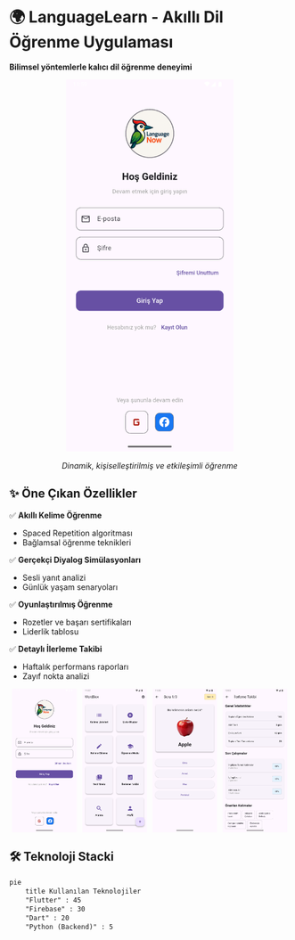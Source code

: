 # 🌍 LanguageLearn - Akıllı Dil Öğrenme Uygulaması  

**Bilimsel yöntemlerle kalıcı dil öğrenme deneyimi**  

<div align="center">
  <img src="login.png" width="300" alt="LanguageLearn Giriş Ekranı">
  <p><em>Dinamik, kişiselleştirilmiş ve etkileşimli öğrenme</em></p>
</div>

## ✨ Öne Çıkan Özellikler  

✅ **Akıllı Kelime Öğrenme**  
- Spaced Repetition algoritması  
- Bağlamsal öğrenme teknikleri  

✅ **Gerçekçi Diyalog Simülasyonları**  
- Sesli yanıt analizi  
- Günlük yaşam senaryoları  

✅ **Oyunlaştırılmış Öğrenme**  
- Rozetler ve başarı sertifikaları  
- Liderlik tablosu  

✅ **Detaylı İlerleme Takibi**  
- Haftalık performans raporları  
- Zayıf nokta analizi  
<div align="center"> <div style="display: flex; flex-wrap: wrap; justify-content: center; gap: 10px;"> <img src="login.png" width="23%" alt="Giriş Ekranı"> <img src="home.png" width="23%" alt="Ana Sayfa"> <img src="learn.png" width="23%" alt="Öğrenme Modu"> <img src="progress.png" width="23%" alt="İlerleme Takip"> </div> </div>

## 🛠️ Teknoloji Stacki  

```mermaid
pie
    title Kullanılan Teknolojiler
    "Flutter" : 45
    "Firebase" : 30
    "Dart" : 20
    "Python (Backend)" : 5
